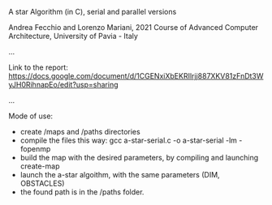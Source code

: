 A star Algorithm (in C), serial and parallel versions

Andrea Fecchio and Lorenzo Mariani, 2021
Course of Advanced Computer Architecture, University of Pavia - Italy

...

Link to the report: https://docs.google.com/document/d/1CGENxiXbEKRIlrjj887XKV81zFnDt3WyJH0RihnapEo/edit?usp=sharing

...

Mode of use:
- create /maps and /paths directories
- compile the files this way: gcc a-star-serial.c -o a-star-serial -lm -fopenmp
- build the map with the desired parameters, by compiling and launching create-map
- launch the a-star algoithm, with the same parameters (DIM, OBSTACLES)
- the found path is in the /paths folder.
